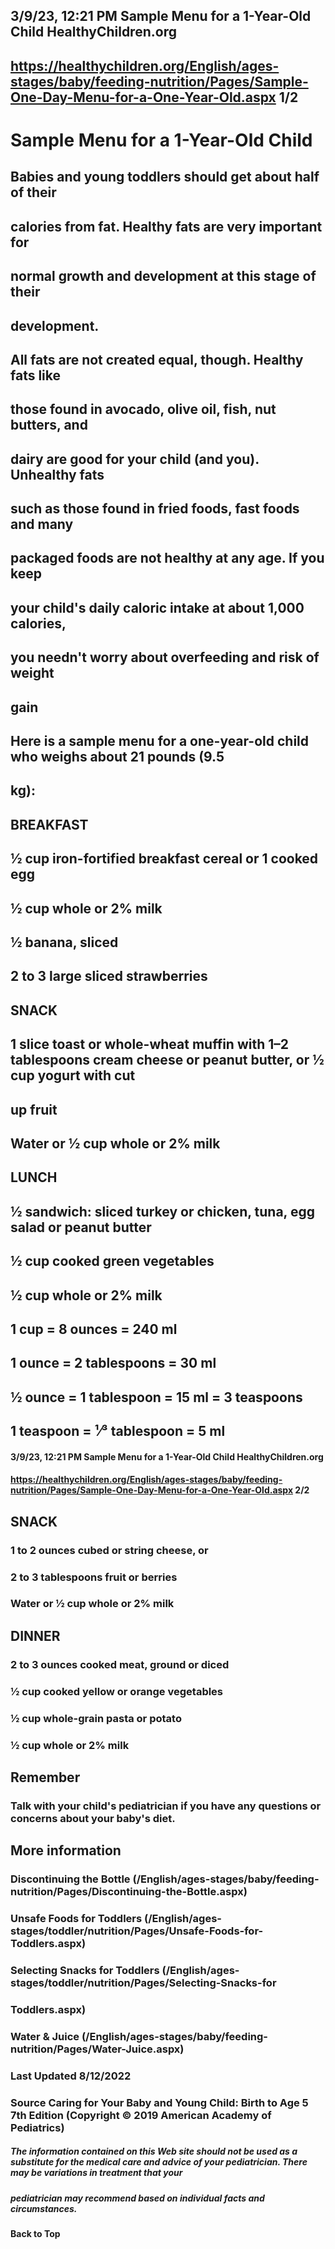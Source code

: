 ## 3/9/23, 12:21 PM Sample Menu for a 1-Year-Old Child HealthyChildren.org 

## https://healthychildren.org/English/ages-stages/baby/feeding-nutrition/Pages/Sample-One-Day-Menu-for-a-One-Year-Old.aspx 1/2 

# Sample Menu for a 1-Year-Old Child 

## Babies and young toddlers should get about half of their 

## calories from fat. Healthy fats are very important for 

## normal growth and development at this stage of their 

## development. 

## All fats are not created equal, though. Healthy fats like 

## those found in avocado, olive oil, fish, nut butters, and 

## dairy are good for your child (and you). Unhealthy fats 

## such as those found in fried foods, fast foods and many 

## packaged foods are not healthy at any age. If you keep 

## your child's daily caloric intake at about 1,000 calories, 

## you needn't worry about overfeeding and risk of weight 

## gain 

## Here is a sample menu for a one-year-old child who weighs about 21 pounds (9.5 

## kg): 

## BREAKFAST 

## ½ cup iron-fortified breakfast cereal or 1 cooked egg 

## ½ cup whole or 2% milk 

## ½ banana, sliced 

## 2 to 3 large sliced strawberries 

## SNACK 

## 1 slice toast or whole-wheat muffin with 1–2 tablespoons cream cheese or peanut butter, or ½ cup yogurt with cut

## up fruit 

## Water or ½ cup whole or 2% milk 

## LUNCH 

## ½ sandwich: sliced turkey or chicken, tuna, egg salad or peanut butter 

## ½ cup cooked green vegetables 

## ½ cup whole or 2% milk 

## 1 cup = 8 ounces = 240 ml 

## 1 ounce = 2 tablespoons = 30 ml 

## ½ ounce = 1 tablespoon = 15 ml = 3 teaspoons 

## 1 teaspoon = ¹⁄³ tablespoon = 5 ml 


#### 3/9/23, 12:21 PM Sample Menu for a 1-Year-Old Child HealthyChildren.org 

#### https://healthychildren.org/English/ages-stages/baby/feeding-nutrition/Pages/Sample-One-Day-Menu-for-a-One-Year-Old.aspx 2/2 

## SNACK 

### 1 to 2 ounces cubed or string cheese, or 

### 2 to 3 tablespoons fruit or berries 

### Water or ½ cup whole or 2% milk 

## DINNER 

### 2 to 3 ounces cooked meat, ground or diced 

### ½ cup cooked yellow or orange vegetables 

### ½ cup whole-grain pasta or potato 

### ½ cup whole or 2% milk 

## Remember 

### Talk with your child's pediatrician if you have any questions or concerns about your baby's diet. 

## More information 

### Discontinuing the Bottle (/English/ages-stages/baby/feeding-nutrition/Pages/Discontinuing-the-Bottle.aspx) 

### Unsafe Foods for Toddlers (/English/ages-stages/toddler/nutrition/Pages/Unsafe-Foods-for-Toddlers.aspx) 

### Selecting Snacks for Toddlers (/English/ages-stages/toddler/nutrition/Pages/Selecting-Snacks-for

### Toddlers.aspx) 

### Water & Juice (/English/ages-stages/baby/feeding-nutrition/Pages/Water-Juice.aspx) 

### Last Updated 8/12/2022 

### Source Caring for Your Baby and Young Child: Birth to Age 5 7th Edition (Copyright © 2019 American Academy of Pediatrics) 

##### The information contained on this Web site should not be used as a substitute for the medical care and advice of your pediatrician. There may be variations in treatment that your 

##### pediatrician may recommend based on individual facts and circumstances. 

#### Back to Top 



